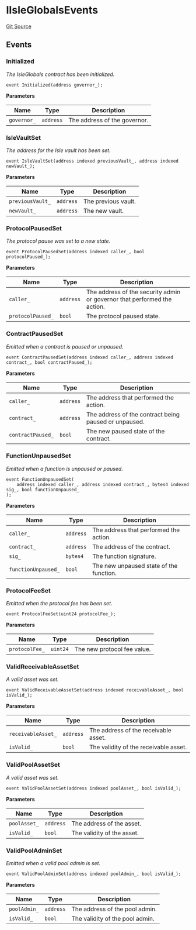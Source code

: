 # IIsleGlobalsEvents

[Git Source](https://github.com/isle-labs/isle-contract/blob/69690fa7f99cb787956fc4bb0d751a45fe8f3519/contracts/interfaces/IIsleGlobalsEvents.sol)

## Events

### Initialized

_The IsleGlobals contract has been initialized._

```solidity
event Initialized(address governor_);
```

**Parameters**

| Name        | Type      | Description                  |
| ----------- | --------- | ---------------------------- |
| `governor_` | `address` | The address of the governor. |

### IsleVaultSet

_The address for the Isle vault has been set._

```solidity
event IsleVaultSet(address indexed previousVault_, address indexed newVault_);
```

**Parameters**

| Name             | Type      | Description         |
| ---------------- | --------- | ------------------- |
| `previousVault_` | `address` | The previous vault. |
| `newVault_`      | `address` | The new vault.      |

### ProtocolPausedSet

_The protocol pause was set to a new state._

```solidity
event ProtocolPausedSet(address indexed caller_, bool protocolPaused_);
```

**Parameters**

| Name              | Type      | Description                                                              |
| ----------------- | --------- | ------------------------------------------------------------------------ |
| `caller_`         | `address` | The address of the security admin or governor that performed the action. |
| `protocolPaused_` | `bool`    | The protocol paused state.                                               |

### ContractPausedSet

_Emitted when a contract is paused or unpaused._

```solidity
event ContractPausedSet(address indexed caller_, address indexed contract_, bool contractPaused_);
```

**Parameters**

| Name              | Type      | Description                                           |
| ----------------- | --------- | ----------------------------------------------------- |
| `caller_`         | `address` | The address that performed the action.                |
| `contract_`       | `address` | The address of the contract being paused or unpaused. |
| `contractPaused_` | `bool`    | The new paused state of the contract.                 |

### FunctionUnpausedSet

_Emitted when a function is unpaused or paused._

```solidity
event FunctionUnpausedSet(
    address indexed caller_, address indexed contract_, bytes4 indexed sig_, bool functionUnpaused_
);
```

**Parameters**

| Name                | Type      | Description                             |
| ------------------- | --------- | --------------------------------------- |
| `caller_`           | `address` | The address that performed the action.  |
| `contract_`         | `address` | The address of the contract.            |
| `sig_`              | `bytes4`  | The function signature.                 |
| `functionUnpaused_` | `bool`    | The new unpaused state of the function. |

### ProtocolFeeSet

_Emitted when the protocol fee has been set._

```solidity
event ProtocolFeeSet(uint24 protocolFee_);
```

**Parameters**

| Name           | Type     | Description                 |
| -------------- | -------- | --------------------------- |
| `protocolFee_` | `uint24` | The new protocol fee value. |

### ValidReceivableAssetSet

_A valid asset was set._

```solidity
event ValidReceivableAssetSet(address indexed receivableAsset_, bool isValid_);
```

**Parameters**

| Name               | Type      | Description                           |
| ------------------ | --------- | ------------------------------------- |
| `receivableAsset_` | `address` | The address of the receivable asset.  |
| `isValid_`         | `bool`    | The validity of the receivable asset. |

### ValidPoolAssetSet

_A valid asset was set._

```solidity
event ValidPoolAssetSet(address indexed poolAsset_, bool isValid_);
```

**Parameters**

| Name         | Type      | Description                |
| ------------ | --------- | -------------------------- |
| `poolAsset_` | `address` | The address of the asset.  |
| `isValid_`   | `bool`    | The validity of the asset. |

### ValidPoolAdminSet

_Emitted when a valid pool admin is set._

```solidity
event ValidPoolAdminSet(address indexed poolAdmin_, bool isValid_);
```

**Parameters**

| Name         | Type      | Description                     |
| ------------ | --------- | ------------------------------- |
| `poolAdmin_` | `address` | The address of the pool admin.  |
| `isValid_`   | `bool`    | The validity of the pool admin. |
